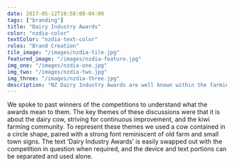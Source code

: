 ```yaml
---
date: 2017-05-12T10:58:08-04:00
tags: ["branding"]
title: "Dairy Industry Awards"
color: "nzdia-color"
textColor: "nzdia-text-color"
roles: "Brand Creation"
tile_image: "/images/nzdia-tile.jpg"
featured_image: "/images/nzdia-feature.jpg"
img_one: "/images/nzdia-one.jpg"
img_two: "/images/nzdia-two.jpg"
img_three: "/images/nzdia-three.jpg"
description: "NZ Dairy Industry Awards are well known within the farming community. Their brand was dated and needed refreshing to better represent the prestigious competition. The awards have three competitions, the brand needed to be flexible and work for each. "
---
```


We spoke to past winners of the competitions to understand what the awards mean to them. The key themes of these discussions were that it is about the dairy cow, striving for continuous improvement, and the kiwi farming community. To represent these themes we used a cow contained in a circle shape, paired with a strong font reminiscent of old farm and small town signs. The text ‘Dairy Industry Awards’ is easily swapped out with the competition in question when required, and the device and text portions can be separated and used alone.